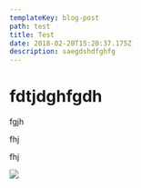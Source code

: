 ```yaml
---
templateKey: blog-post
path: test
title: Test
date: 2018-02-20T15:20:37.175Z
description: saegdshdfghfg
---
```

# fdtjdghfgdh

fgjh

fhj

fhj

![](/img/1.jpg)
